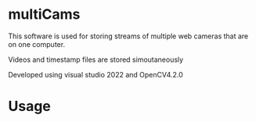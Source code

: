 # multiCams

This software is used for storing streams of multiple web cameras that are on one computer.

Videos and timestamp files are stored simoutaneously

Developed using visual studio 2022 and OpenCV4.2.0


# Usage
